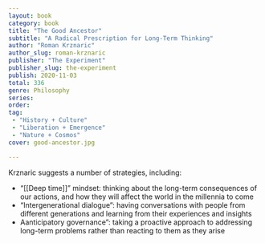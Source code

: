 ```yaml
---
layout: book
category: book
title: "The Good Ancestor"
subtitle: "A Radical Prescription for Long-Term Thinking"
author: "Roman Krznaric"
author_slug: roman-krznaric
publisher: "The Experiment"
publisher_slug: the-experiment
publish: 2020-11-03
total: 336
genre: Philosophy
series:
order:
tag:
 - "History + Culture"
 - "Liberation + Emergence"
 - "Nature + Cosmos"
cover: good-ancestor.jpg

---
```


Krznaric suggests a number of strategies, including:  
  
- “[[Deep time]]” mindset: thinking about the long-term consequences of our actions, and how they will affect the world in the millennia to come
- “Intergenerational dialogue”: having conversations with people from different generations and learning from their experiences and insights
- Aanticipatory governance”: taking a proactive approach to addressing long-term problems rather than reacting to them as they arise
